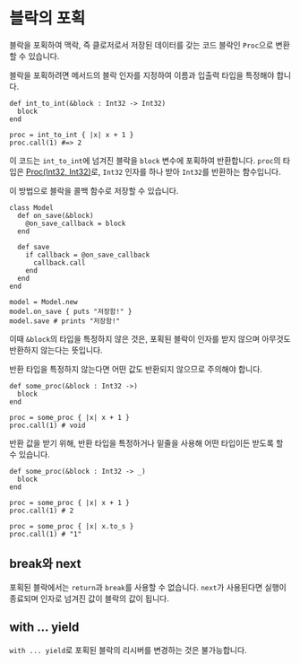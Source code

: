 # 블락의 포획

블락을 포획하여 맥락, 즉 클로저로서 저장된 데이터를 갖는 코드 블락인 `Proc`으로 변환할 수 있습니다.

블락을 포획하려면 메서드의 블락 인자를 지정하여 이름과 입출력 타입을 특정해야 합니다.

```crystal
def int_to_int(&block : Int32 -> Int32)
  block
end

proc = int_to_int { |x| x + 1 }
proc.call(1) #=> 2
```

이 코드는 `int_to_int`에 넘겨진 블락을 `block` 변수에 포획하여 반환합니다. `proc`의 타입은 [Proc(Int32, Int32)](http://crystal-lang.org/api/Proc.html)로, `Int32` 인자를 하나 받아 `Int32`를 반환하는 함수입니다.

이 방법으로 블락을 콜백 함수로 저장할 수 있습니다.

```crystal
class Model
  def on_save(&block)
    @on_save_callback = block
  end

  def save
    if callback = @on_save_callback
      callback.call
    end
  end
end

model = Model.new
model.on_save { puts "저장함!" }
model.save # prints "저장함!"
```

이때 `&block`의 타입을 특정하지 않은 것은, 포획된 블락이 인자를 받지 않으며 아무것도 반환하지 않는다는 뜻입니다.

반환 타입을 특정하지 않는다면 어떤 값도 반환되지 않으므로 주의해야 합니다.

```crystal
def some_proc(&block : Int32 ->)
  block
end

proc = some_proc { |x| x + 1 }
proc.call(1) # void
```

반환 값을 받기 위해, 반환 타입을 특정하거나 밑줄을 사용해 어떤 타입이든 받도록 할 수 있습니다.

```crystal
def some_proc(&block : Int32 -> _)
  block
end

proc = some_proc { |x| x + 1 }
proc.call(1) # 2

proc = some_proc { |x| x.to_s }
proc.call(1) # "1"
```

## break와 next

포획된 블락에서는 `return`과 `break`를 사용할 수 없습니다. `next`가 사용된다면 실행이 종료되며 인자로 넘겨진 값이 블락의 값이 됩니다.

## with ... yield

`with ... yield`로 포획된 블락의 리시버를 변경하는 것은 불가능합니다.
